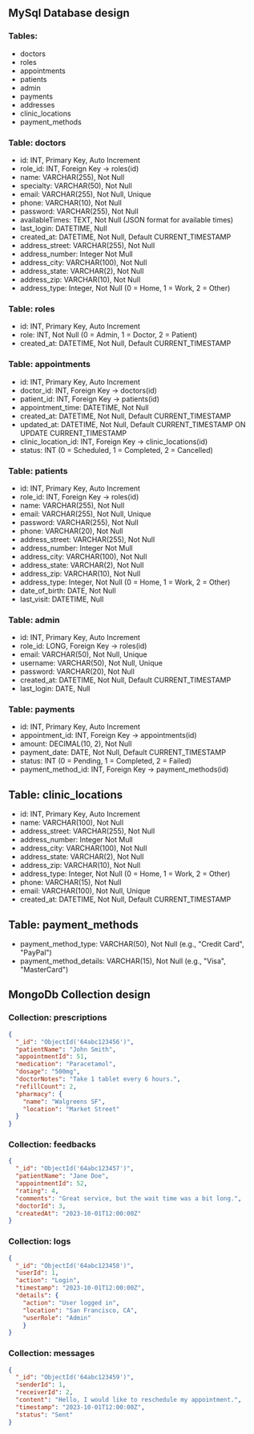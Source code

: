 ## MySql Database design
### Tables:
- doctors
- roles
- appointments
- patients
- admin
- payments
- addresses
- clinic_locations
- payment_methods

### Table: doctors
- id: INT, Primary Key, Auto Increment
- role_id: INT, Foreign Key → roles(id)
- name: VARCHAR(255), Not Null
- specialty: VARCHAR(50), Not Null
- email: VARCHAR(255), Not Null, Unique
- phone: VARCHAR(10), Not Null
- password: VARCHAR(255), Not Null
- availableTimes: TEXT, Not Null (JSON format for available times)
- last_login: DATETIME, Null
- created_at: DATETIME, Not Null, Default CURRENT_TIMESTAMP
- address_street: VARCHAR(255), Not Null
- address_number: Integer Not Mull
- address_city: VARCHAR(100), Not Null
- address_state: VARCHAR(2), Not Null
- address_zip: VARCHAR(10), Not Null
- address_type: Integer, Not Null (0 = Home, 1 = Work, 2 = Other)

### Table: roles
- id: INT, Primary Key, Auto Increment
- role: INT, Not Null (0 = Admin, 1 = Doctor, 2 = Patient)
- created_at: DATETIME, Not Null, Default CURRENT_TIMESTAMP

### Table: appointments
- id: INT, Primary Key, Auto Increment
- doctor_id: INT, Foreign Key → doctors(id)
- patient_id: INT, Foreign Key → patients(id)
- appointment_time: DATETIME, Not Null
- created_at: DATETIME, Not Null, Default CURRENT_TIMESTAMP
- updated_at: DATETIME, Not Null, Default CURRENT_TIMESTAMP ON UPDATE CURRENT_TIMESTAMP
- clinic_location_id: INT, Foreign Key → clinic_locations(id)
- status: INT (0 = Scheduled, 1 = Completed, 2 = Cancelled)

### Table: patients
- id: INT, Primary Key, Auto Increment
- role_id: INT, Foreign Key → roles(id)
- name: VARCHAR(255), Not Null
- email: VARCHAR(255), Not Null, Unique
- password: VARCHAR(255), Not Null
- phone: VARCHAR(20), Not Null
- address_street: VARCHAR(255), Not Null
- address_number: Integer Not Mull
- address_city: VARCHAR(100), Not Null
- address_state: VARCHAR(2), Not Null
- address_zip: VARCHAR(10), Not Null
- address_type: Integer, Not Null (0 = Home, 1 = Work, 2 = Other)
- date_of_birth: DATE, Not Null
- last_visit: DATETIME, Null

### Table: admin
- id: INT, Primary Key, Auto Increment
- role_id: LONG, Foreign Key → roles(id)
- email: VARCHAR(50), Not Null, Unique
- username: VARCHAR(50), Not Null, Unique
- password: VARCHAR(20), Not Null
- created_at: DATETIME, Not Null, Default CURRENT_TIMESTAMP
- last_login: DATE, Null

### Table: payments
- id: INT, Primary Key, Auto Increment
- appointment_id: INT, Foreign Key → appointments(id)
- amount: DECIMAL(10, 2), Not Null
- payment_date: DATE, Not Null, Default CURRENT_TIMESTAMP
- status: INT (0 = Pending, 1 = Completed, 2 = Failed)
- payment_method_id: INT, Foreign Key → payment_methods(id)

## Table: clinic_locations
- id: INT, Primary Key, Auto Increment
- name: VARCHAR(100), Not Null
- address_street: VARCHAR(255), Not Null
- address_number: Integer Not Mull
- address_city: VARCHAR(100), Not Null
- address_state: VARCHAR(2), Not Null
- address_zip: VARCHAR(10), Not Null
- address_type: Integer, Not Null (0 = Home, 1 = Work, 2 = Other)
- phone: VARCHAR(15), Not Null
- email: VARCHAR(100), Not Null, Unique
- created_at: DATETIME, Not Null, Default CURRENT_TIMESTAMP

## Table: payment_methods
- payment_method_type: VARCHAR(50), Not Null (e.g., "Credit Card", "PayPal")
- payment_method_details: VARCHAR(15), Not Null (e.g., "Visa", "MasterCard")

## MongoDb Collection design
### Collection: prescriptions

```json
{
  "_id": "ObjectId('64abc123456')",
  "patientName": "John Smith",
  "appointmentId": 51,
  "medication": "Paracetamol",
  "dosage": "500mg",
  "doctorNotes": "Take 1 tablet every 6 hours.",
  "refillCount": 2,
  "pharmacy": {
    "name": "Walgreens SF",
    "location": "Market Street"
  }
}
```

### Collection: feedbacks

```json
{
  "_id": "ObjectId('64abc123457')",
  "patientName": "Jane Doe",
  "appointmentId": 52,
  "rating": 4,
  "comments": "Great service, but the wait time was a bit long.",
  "doctorId": 3,
  "createdAt": "2023-10-01T12:00:00Z"
}
```

### Collection: logs
```json
{
  "_id": "ObjectId('64abc123458')",
  "userId": 1,
  "action": "Login",
  "timestamp": "2023-10-01T12:00:00Z",
  "details": {
    "action": "User logged in",
    "location": "San Francisco, CA",
    "userRole": "Admin"
    }
}
```

### Collection: messages
```json
{
  "_id": "ObjectId('64abc123459')",
  "senderId": 1,
  "receiverId": 2,
  "content": "Hello, I would like to reschedule my appointment.",
  "timestamp": "2023-10-01T12:00:00Z",
  "status": "Sent"
}
```